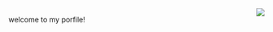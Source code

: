 <img align= "right" width= "auto" src= "https://github-readme-stats.vercel.app/api/top-langs/?username=zheshigewenti"/>




   welcome to my porfile!
